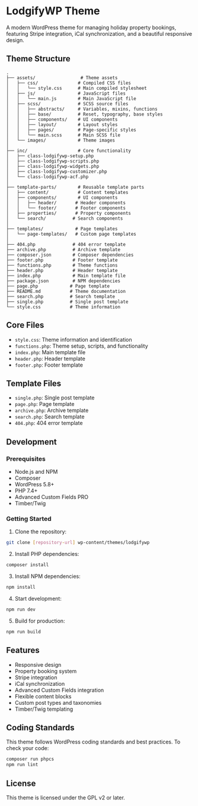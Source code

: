 # LodgifyWP Theme

A modern WordPress theme for managing holiday property bookings, featuring Stripe integration, iCal synchronization, and a beautiful responsive design.

## Theme Structure

```
.
├── assets/                 # Theme assets
│   ├── css/               # Compiled CSS files
│   │   └── style.css      # Main compiled stylesheet
│   ├── js/                # JavaScript files
│   │   └── main.js        # Main JavaScript file
│   ├── scss/              # SCSS source files
│   │   ├── abstracts/     # Variables, mixins, functions
│   │   ├── base/          # Reset, typography, base styles
│   │   ├── components/    # UI components
│   │   ├── layout/        # Layout styles
│   │   ├── pages/         # Page-specific styles
│   │   └── main.scss      # Main SCSS file
│   └── images/            # Theme images
│
├── inc/                   # Core functionality
│   ├── class-lodgifywp-setup.php
│   ├── class-lodgifywp-scripts.php
│   ├── class-lodgifywp-widgets.php
│   ├── class-lodgifywp-customizer.php
│   └── class-lodgifywp-acf.php
│
├── template-parts/        # Reusable template parts
│   ├── content/           # Content templates
│   ├── components/        # UI components
│   │   ├── header/       # Header components
│   │   └── footer/       # Footer components
│   ├── properties/       # Property components
│   └── search/          # Search components
│
├── templates/            # Page templates
│   └── page-templates/   # Custom page templates
│
├── 404.php              # 404 error template
├── archive.php          # Archive template
├── composer.json        # Composer dependencies
├── footer.php           # Footer template
├── functions.php        # Theme functions
├── header.php           # Header template
├── index.php            # Main template file
├── package.json         # NPM dependencies
├── page.php            # Page template
├── README.md           # Theme documentation
├── search.php          # Search template
├── single.php          # Single post template
└── style.css           # Theme information
```

## Core Files

- `style.css`: Theme information and identification
- `functions.php`: Theme setup, scripts, and functionality
- `index.php`: Main template file
- `header.php`: Header template
- `footer.php`: Footer template

## Template Files

- `single.php`: Single post template
- `page.php`: Page template
- `archive.php`: Archive template
- `search.php`: Search template
- `404.php`: 404 error template

## Development

### Prerequisites

- Node.js and NPM
- Composer
- WordPress 5.8+
- PHP 7.4+
- Advanced Custom Fields PRO
- Timber/Twig

### Getting Started

1. Clone the repository:
```bash
git clone [repository-url] wp-content/themes/lodgifywp
```

2. Install PHP dependencies:
```bash
composer install
```

3. Install NPM dependencies:
```bash
npm install
```

4. Start development:
```bash
npm run dev
```

5. Build for production:
```bash
npm run build
```

## Features

- Responsive design
- Property booking system
- Stripe integration
- iCal synchronization
- Advanced Custom Fields integration
- Flexible content blocks
- Custom post types and taxonomies
- Timber/Twig templating

## Coding Standards

This theme follows WordPress coding standards and best practices. To check your code:

```bash
composer run phpcs
npm run lint
```

## License

This theme is licensed under the GPL v2 or later. 